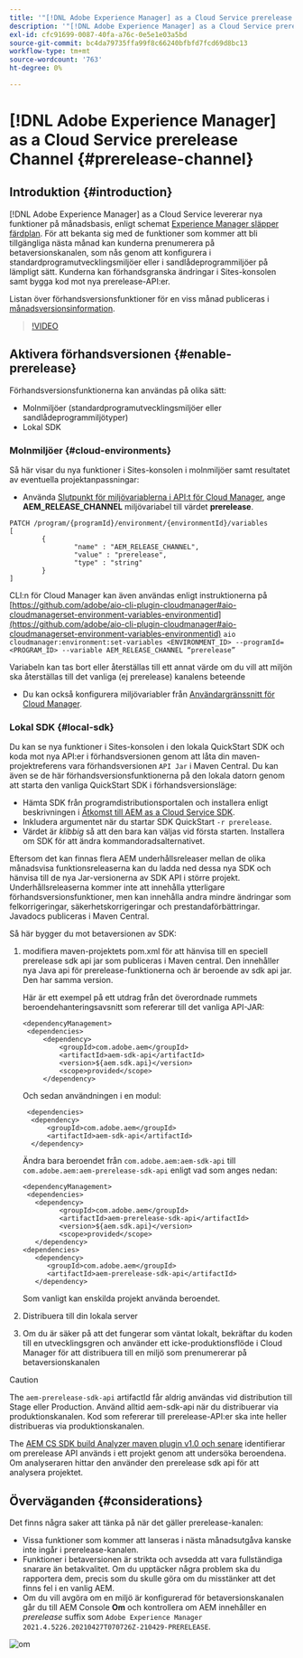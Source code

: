 ```yaml
---
title: '"[!DNL Adobe Experience Manager] as a Cloud Service prerelease Channel"'
description: '"[!DNL Adobe Experience Manager] as a Cloud Service prerelease Channel"'
exl-id: cfc91699-0087-40fa-a76c-0e5e1e03a5bd
source-git-commit: bc4da79735ffa99f8c66240bfbfd7fcd69d8bc13
workflow-type: tm+mt
source-wordcount: '763'
ht-degree: 0%

---
```


# [!DNL Adobe Experience Manager] as a Cloud Service prerelease Channel {#prerelease-channel}


## Introduktion {#introduction}

[!DNL Adobe Experience Manager] as a Cloud Service levererar nya funktioner på månadsbasis, enligt schemat [Experience Manager släpper färdplan](https://experienceleague.adobe.com/docs/experience-manager-release-information/aem-release-updates/update-releases-roadmap.html?lang=en#aem-as-cloud-service). För att bekanta sig med de funktioner som kommer att bli tillgängliga nästa månad kan kunderna prenumerera på betaversionskanalen, som nås genom att konfigurera i standardprogramutvecklingsmiljöer eller i sandlådeprogrammiljöer på lämpligt sätt. Kunderna kan förhandsgranska ändringar i Sites-konsolen samt bygga kod mot nya prerelease-API:er.

Listan över förhandsversionsfunktioner för en viss månad publiceras i [månadsversionsinformation](/help/release-notes/release-notes-cloud/release-notes-current.md).

>[!VIDEO](/help/release-notes/assets/prerelease-overview.mp4)

## Aktivera förhandsversionen {#enable-prerelease}

Förhandsversionsfunktionerna kan användas på olika sätt:

* Molnmiljöer (standardprogramutvecklingsmiljöer eller sandlådeprogrammiljötyper)
* Lokal SDK

### Molnmiljöer {#cloud-environments}

Så här visar du nya funktioner i Sites-konsolen i molnmiljöer samt resultatet av eventuella projektanpassningar:

* Använda [Slutpunkt för miljövariablerna i API:t för Cloud Manager](https://www.adobe.io/apis/experiencecloud/cloud-manager/api-reference.html#/Variables/patchEnvironmentVariables), ange **AEM_RELEASE_CHANNEL** miljövariabel till värdet **prerelease**.

```
PATCH /program/{programId}/environment/{environmentId}/variables
[
        {
                "name" : "AEM_RELEASE_CHANNEL",
                "value" : "prerelease",
                "type" : "string"
        }
]
```

CLI:n för Cloud Manager kan även användas enligt instruktionerna på [https://github.com/adobe/aio-cli-plugin-cloudmanager#aio-cloudmanagerset-environment-variables-environmentid](https://github.com/adobe/aio-cli-plugin-cloudmanager#aio-cloudmanagerset-environment-variables-environmentid)
```aio cloudmanager:environment:set-variables <ENVIRONMENT_ID> --programId=<PROGRAM_ID> --variable AEM_RELEASE_CHANNEL “prerelease”```


Variabeln kan tas bort eller återställas till ett annat värde om du vill att miljön ska återställas till det vanliga (ej prerelease) kanalens beteende

* Du kan också konfigurera miljövariabler från [Användargränssnitt för Cloud Manager](/help/implementing/cloud-manager/environment-variables.md).

### Lokal SDK {#local-sdk}

Du kan se nya funktioner i Sites-konsolen i den lokala QuickStart SDK och koda mot nya API:er i förhandsversionen genom att låta din maven-projektreferens vara förhandsversionen `API Jar` i Maven Central. Du kan även se de här förhandsversionsfunktionerna på den lokala datorn genom att starta den vanliga QuickStart SDK i förhandsversionsläge:

* Hämta SDK från programdistributionsportalen och installera enligt beskrivningen i [Åtkomst till AEM as a Cloud Service SDK](/help/implementing/developing/introduction/aem-as-a-cloud-service-sdk.md).
* Inkludera argumentet när du startar SDK QuickStart `-r prerelease`.
* Värdet är *klibbig* så att den bara kan väljas vid första starten. Installera om SDK för att ändra kommandoradsalternativet.

Eftersom det kan finnas flera AEM underhållsreleaser mellan de olika månadsvisa funktionsreleaserna kan du ladda ned dessa nya SDK och hänvisa till de nya Jar-versionerna av SDK API i större projekt. Underhållsreleaserna kommer inte att innehålla ytterligare förhandsversionsfunktioner, men kan innehålla andra mindre ändringar som felkorrigeringar, säkerhetskorrigeringar och prestandaförbättringar.
Javadocs publiceras i Maven Central.

Så här bygger du mot betaversionen av SDK:

1. modifiera maven-projektets pom.xml för att hänvisa till en speciell prerelease sdk api jar som publiceras i Maven central. Den innehåller nya Java api för prerelease-funktionerna och är beroende av sdk api jar. Den har samma version.

   Här är ett exempel på ett utdrag från det överordnade rummets beroendehanteringsavsnitt som refererar till det vanliga API-JAR:

   ```
   <dependencyManagement>
    <dependencies>
        <dependency>
            <groupId>com.adobe.aem</groupId>
            <artifactId>aem-sdk-api</artifactId>
            <version>${aem.sdk.api}</version>
            <scope>provided</scope>
        </dependency>
   ```

   Och sedan användningen i en modul:

   ```
    <dependencies>
     <dependency>
         <groupId>com.adobe.aem</groupId>
         <artifactId>aem-sdk-api</artifactId>
     </dependency>
   ```

   Ändra bara beroendet från `com.adobe.aem:aem-sdk-api` till `com.adobe.aem:aem-prerelease-sdk-api` enligt vad som anges nedan:

   ```
   <dependencyManagement>
    <dependencies>
      <dependency>
            <groupId>com.adobe.aem</groupId>
            <artifactId>aem-prerelease-sdk-api</artifactId>
            <version>${aem.sdk.api}</version>
            <scope>provided</scope>
      </dependency>
   <dependencies>
      <dependency>
         <groupId>com.adobe.aem</groupId>
         <artifactId>aem-prerelease-sdk-api</artifactId>
      </dependency>
   ```

   Som vanligt kan enskilda projekt använda beroendet.

1. Distribuera till din lokala server
1. Om du är säker på att det fungerar som väntat lokalt, bekräftar du koden till en utvecklingsgren och använder ett icke-produktionsflöde i Cloud Manager för att distribuera till en miljö som prenumererar på betaversionskanalen

>[!CAUTION]
> 
> The `aem-prerelease-sdk-api` artifactId får aldrig användas vid distribution till Stage eller Production. Använd alltid aem-sdk-api när du distribuerar via produktionskanalen. Kod som refererar till prerelease-API:er ska inte heller distribueras via produktionskanalen.

The [AEM CS SDK build Analyzer maven plugin v1.0 och senare](https://experienceleague.adobe.com/docs/experience-manager-core-components/using/developing/archetype/build-analyzer-maven-plugin.html?lang=en#developing) identifierar om prerelease API används i ett projekt genom att undersöka beroendena. Om analyseraren hittar den använder den prerelease sdk api för att analysera projektet.

## Överväganden {#considerations}

Det finns några saker att tänka på när det gäller prerelease-kanalen:

* Vissa funktioner som kommer att lanseras i nästa månadsutgåva kanske inte ingår i prerelease-kanalen.
* Funktioner i betaversionen är strikta och avsedda att vara fullständiga snarare än betakvalitet. Om du upptäcker några problem ska du rapportera dem, precis som du skulle göra om du misstänker att det finns fel i en vanlig AEM.
* Om du vill avgöra om en miljö är konfigurerad för betaversionskanalen går du till AEM Console **Om** och kontrollera om AEM innehåller en *prerelease* suffix som ```Adobe Experience Manager 2021.4.5226.20210427T070726Z-210429-PRERELEASE```.

![om](/help/release-notes/assets/about.png)
